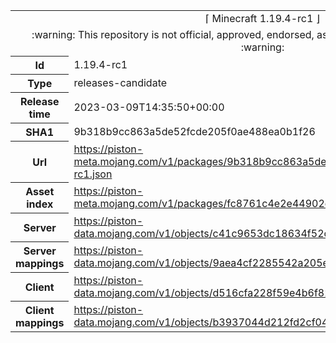 <html><table>
<tr><td colspan="2" align="center"><img width="0" height="0"><br/>⌈ Minecraft 1.19.4-rc1 ⌋<br/><img width="0" height="0"></td></tr>
<tr><td colspan="2" align="center"><img width="0" height="0"><br/>
:warning: This repository is not official, approved, endorsed, associated or connected with Mojang :warning:
<br/><img width="0" height="0"></td></tr>
<tr><th>Id</th><td>1.19.4-rc1</td></tr>
<tr><th>Type</th><td>releases-candidate</td></tr>
<tr><th>Release time</th><td>2023-03-09T14:35:50+00:00</td></tr>
<tr><th>SHA1</th><td>9b318b9cc863a5de52fcde205f0ae488ea0b1f26</td></tr>
<tr><th>Url</th><td><a href="https://piston-meta.mojang.com/v1/packages/9b318b9cc863a5de52fcde205f0ae488ea0b1f26/1.19.4-rc1.json">https://piston-meta.mojang.com/v1/packages/9b318b9cc863a5de52fcde205f0ae488ea0b1f26/1.19.4-rc1.json</a></td></tr>
<tr><th>Asset index</th><td><a href="https://piston-meta.mojang.com/v1/packages/fc8761c4e2e44902e5b938178543542f4c94bae9/3.json">https://piston-meta.mojang.com/v1/packages/fc8761c4e2e44902e5b938178543542f4c94bae9/3.json</a></td></tr>
<tr><th>Server</th><td><a href="https://piston-data.mojang.com/v1/objects/c41c9653dc18634f52c010040177deabf9a878f2/server.jar">https://piston-data.mojang.com/v1/objects/c41c9653dc18634f52c010040177deabf9a878f2/server.jar</a></td></tr>
<tr><th>Server mappings</th><td><a href="https://piston-data.mojang.com/v1/objects/9aea4cf2285542a205e9fb54562d0cedb0a38fb0/server.txt">https://piston-data.mojang.com/v1/objects/9aea4cf2285542a205e9fb54562d0cedb0a38fb0/server.txt</a></td></tr>
<tr><th>Client</th><td><a href="https://piston-data.mojang.com/v1/objects/d516cfa228f59e4b6f829a1742efe36b72065e8c/client.jar">https://piston-data.mojang.com/v1/objects/d516cfa228f59e4b6f829a1742efe36b72065e8c/client.jar</a></td></tr>
<tr><th>Client mappings</th><td><a href="https://piston-data.mojang.com/v1/objects/b3937044d212fd2cf0439b6d34fb08726bfeec8b/client.txt">https://piston-data.mojang.com/v1/objects/b3937044d212fd2cf0439b6d34fb08726bfeec8b/client.txt</a></td></tr>
</table></html>